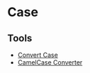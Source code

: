 # Case

## Tools

- [Convert Case](https://convertcase.net/)
- [CamelCase Converter](https://en.toolpage.org/tool/camelcase)
